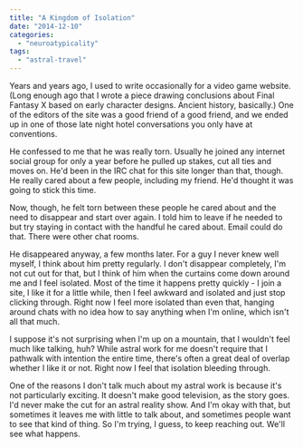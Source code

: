```yaml
---
title: "A Kingdom of Isolation"
date: "2014-12-10"
categories: 
  - "neuroatypicality"
tags: 
  - "astral-travel"
---
```


Years and years ago, I used to write occasionally for a video game website. (Long enough ago that I wrote a piece drawing conclusions about Final Fantasy X based on early character designs. Ancient history, basically.) One of the editors of the site was a good friend of a good friend, and we ended up in one of those late night hotel conversations you only have at conventions.

He confessed to me that he was really torn. Usually he joined any internet social group for only a year before he pulled up stakes, cut all ties and moves on. He'd been in the IRC chat for this site longer than that, though. He really cared about a few people, including my friend. He'd thought it was going to stick this time.

Now, though, he felt torn between these people he cared about and the need to disappear and start over again. I told him to leave if he needed to but try staying in contact with the handful he cared about. Email could do that. There were other chat rooms.

He disappeared anyway, a few months later. For a guy I never knew well myself, I think about him pretty regularly. I don't disappear completely, I'm not cut out for that, but I think of him when the curtains come down around me and I feel isolated. Most of the time it happens pretty quickly - I join a site, I like it for a little while, then I feel awkward and isolated and just stop clicking through. Right now I feel more isolated than even that, hanging around chats with no idea how to say anything when I'm online, which isn't all that much.

I suppose it's not surprising when I'm up on a mountain, that I wouldn't feel much like talking, huh? While astral work for me doesn't require that I pathwalk with intention the entire time, there's often a great deal of overlap whether I like it or not. Right now I feel that isolation bleeding through.

One of the reasons I don't talk much about my astral work is because it's not particularly exciting. It doesn't make good television, as the story goes. I'd never make the cut for an astral reality show. And I'm okay with that, but sometimes it leaves me with little to talk about, and sometimes people want to see that kind of thing. So I'm trying, I guess, to keep reaching out. We'll see what happens.
